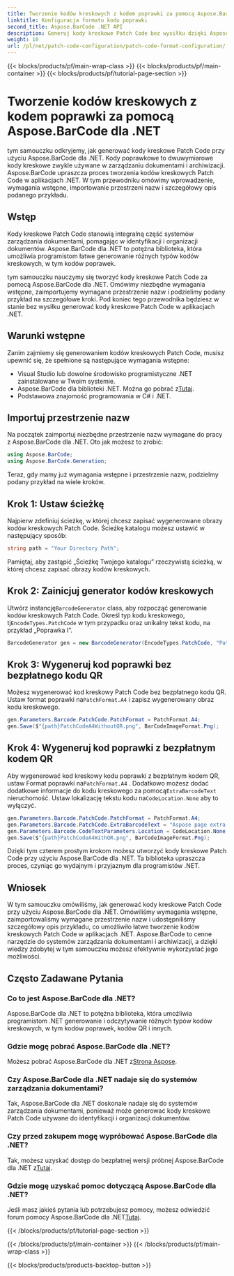 ```yaml
---
title: Tworzenie kodów kreskowych z kodem poprawki za pomocą Aspose.BarCode dla .NET
linktitle: Konfiguracja formatu kodu poprawki
second_title: Aspose.BarCode .NET API
description: Generuj kody kreskowe Patch Code bez wysiłku dzięki Aspose.BarCode dla .NET. Poznaj kroki tworzenia kodów kreskowych Patch Code i ulepszaj swój system zarządzania dokumentami. Pobierz bibliotekę teraz!
weight: 10
url: /pl/net/patch-code-configuration/patch-code-format-configuration/
---
```


{{< blocks/products/pf/main-wrap-class >}}
{{< blocks/products/pf/main-container >}}
{{< blocks/products/pf/tutorial-page-section >}}

# Tworzenie kodów kreskowych z kodem poprawki za pomocą Aspose.BarCode dla .NET


tym samouczku odkryjemy, jak generować kody kreskowe Patch Code przy użyciu Aspose.BarCode dla .NET. Kody poprawkowe to dwuwymiarowe kody kreskowe zwykle używane w zarządzaniu dokumentami i archiwizacji. Aspose.BarCode upraszcza proces tworzenia kodów kreskowych Patch Code w aplikacjach .NET. W tym przewodniku omówimy wprowadzenie, wymagania wstępne, importowanie przestrzeni nazw i szczegółowy opis podanego przykładu.

## Wstęp

Kody kreskowe Patch Code stanowią integralną część systemów zarządzania dokumentami, pomagając w identyfikacji i organizacji dokumentów. Aspose.BarCode dla .NET to potężna biblioteka, która umożliwia programistom łatwe generowanie różnych typów kodów kreskowych, w tym kodów poprawek.

tym samouczku nauczymy się tworzyć kody kreskowe Patch Code za pomocą Aspose.BarCode dla .NET. Omówimy niezbędne wymagania wstępne, zaimportujemy wymagane przestrzenie nazw i podzielimy podany przykład na szczegółowe kroki. Pod koniec tego przewodnika będziesz w stanie bez wysiłku generować kody kreskowe Patch Code w aplikacjach .NET.

## Warunki wstępne

Zanim zajmiemy się generowaniem kodów kreskowych Patch Code, musisz upewnić się, że spełnione są następujące wymagania wstępne:

- Visual Studio lub dowolne środowisko programistyczne .NET zainstalowane w Twoim systemie.
-  Aspose.BarCode dla biblioteki .NET. Można go pobrać z[Tutaj](https://releases.aspose.com/barcode/net/).
- Podstawowa znajomość programowania w C# i .NET.

## Importuj przestrzenie nazw

Na początek zaimportuj niezbędne przestrzenie nazw wymagane do pracy z Aspose.BarCode dla .NET. Oto jak możesz to zrobić:

```csharp
using Aspose.BarCode;
using Aspose.BarCode.Generation;
```

Teraz, gdy mamy już wymagania wstępne i przestrzenie nazw, podzielmy podany przykład na wiele kroków.

## Krok 1: Ustaw ścieżkę

Najpierw zdefiniuj ścieżkę, w której chcesz zapisać wygenerowane obrazy kodów kreskowych Patch Code. Ścieżkę katalogu możesz ustawić w następujący sposób:

```csharp
string path = "Your Directory Path";
```

Pamiętaj, aby zastąpić „Ścieżkę Twojego katalogu” rzeczywistą ścieżką, w której chcesz zapisać obrazy kodów kreskowych.

## Krok 2: Zainicjuj generator kodów kreskowych

 Utwórz instancję`BarcodeGenerator` class, aby rozpocząć generowanie kodów kreskowych Patch Code. Określ typ kodu kreskowego, tj`EncodeTypes.PatchCode` w tym przypadku oraz unikalny tekst kodu, na przykład „Poprawka I”.

```csharp
BarcodeGenerator gen = new BarcodeGenerator(EncodeTypes.PatchCode, "Patch I");
```

## Krok 3: Wygeneruj kod poprawki bez bezpłatnego kodu QR

 Możesz wygenerować kod kreskowy Patch Code bez bezpłatnego kodu QR. Ustaw format poprawki na`PatchFormat.A4` i zapisz wygenerowany obraz kodu kreskowego.

```csharp
gen.Parameters.Barcode.PatchCode.PatchFormat = PatchFormat.A4;
gen.Save($"{path}PatchCodeA4WithoutQR.png", BarCodeImageFormat.Png);
```

## Krok 4: Wygeneruj kod poprawki z bezpłatnym kodem QR

 Aby wygenerować kod kreskowy kodu poprawki z bezpłatnym kodem QR, ustaw Format poprawki na`PatchFormat.A4` . Dodatkowo możesz dodać dodatkowe informacje do kodu kreskowego za pomocą`ExtraBarcodeText` nieruchomość. Ustaw lokalizację tekstu kodu na`CodeLocation.None` aby to wyłączyć.

```csharp
gen.Parameters.Barcode.PatchCode.PatchFormat = PatchFormat.A4;
gen.Parameters.Barcode.PatchCode.ExtraBarcodeText = "Aspose page extra info";
gen.Parameters.Barcode.CodeTextParameters.Location = CodeLocation.None;
gen.Save($"{path}PatchCodeA4WithQR.png", BarCodeImageFormat.Png);
```

Dzięki tym czterem prostym krokom możesz utworzyć kody kreskowe Patch Code przy użyciu Aspose.BarCode dla .NET. Ta biblioteka upraszcza proces, czyniąc go wydajnym i przyjaznym dla programistów .NET.

## Wniosek

W tym samouczku omówiliśmy, jak generować kody kreskowe Patch Code przy użyciu Aspose.BarCode dla .NET. Omówiliśmy wymagania wstępne, zaimportowaliśmy wymagane przestrzenie nazw i udostępniliśmy szczegółowy opis przykładu, co umożliwiło łatwe tworzenie kodów kreskowych Patch Code w aplikacjach .NET. Aspose.BarCode to cenne narzędzie do systemów zarządzania dokumentami i archiwizacji, a dzięki wiedzy zdobytej w tym samouczku możesz efektywnie wykorzystać jego możliwości.

## Często Zadawane Pytania

### Co to jest Aspose.BarCode dla .NET?
Aspose.BarCode dla .NET to potężna biblioteka, która umożliwia programistom .NET generowanie i odczytywanie różnych typów kodów kreskowych, w tym kodów poprawek, kodów QR i innych.

### Gdzie mogę pobrać Aspose.BarCode dla .NET?
Możesz pobrać Aspose.BarCode dla .NET z[Strona Aspose](https://releases.aspose.com/barcode/net/).

### Czy Aspose.BarCode dla .NET nadaje się do systemów zarządzania dokumentami?
Tak, Aspose.BarCode dla .NET doskonale nadaje się do systemów zarządzania dokumentami, ponieważ może generować kody kreskowe Patch Code używane do identyfikacji i organizacji dokumentów.

### Czy przed zakupem mogę wypróbować Aspose.BarCode dla .NET?
 Tak, możesz uzyskać dostęp do bezpłatnej wersji próbnej Aspose.BarCode dla .NET z[Tutaj](https://releases.aspose.com/).

### Gdzie mogę uzyskać pomoc dotyczącą Aspose.BarCode dla .NET?
 Jeśli masz jakieś pytania lub potrzebujesz pomocy, możesz odwiedzić forum pomocy Aspose.BarCode dla .NET[Tutaj](https://forum.aspose.com/c/barcode/13).

{{< /blocks/products/pf/tutorial-page-section >}}

{{< /blocks/products/pf/main-container >}}
{{< /blocks/products/pf/main-wrap-class >}}

{{< blocks/products/products-backtop-button >}}
